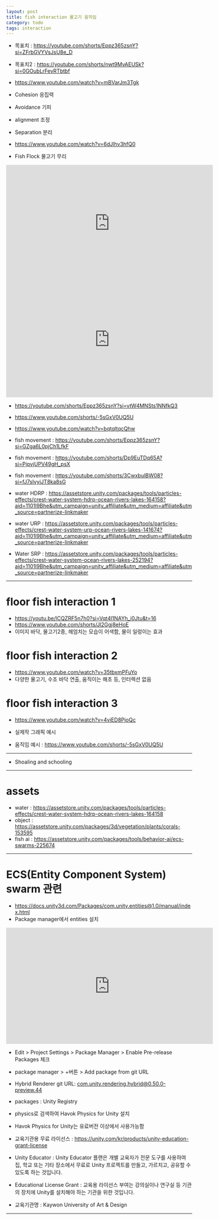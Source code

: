 ```yaml
---
layout: post
title: fish interaction 물고기 움직임
category: todo
tags: interaction
---
```


* 목표치 : https://youtube.com/shorts/Eppz365zsnY?si=ZFrbGVYVsJsU8e_D
* 목표치2 : https://youtube.com/shorts/nwt9MvAEUSk?si=0GOubLrFevRTbtbf

* https://www.youtube.com/watch?v=mBVarJm3Tgk
* Cohesion 응집력
* Avoidance 기피
* alignment 조정
* Separation 분리

* https://www.youtube.com/watch?v=6dJlhv3hfQ0

* Fish Flock 물고기 무리

<iframe width="560" height="315" src="https://www.youtube.com/embed/2EjdVOtOZ4A?si=5f1vPSLKJPJvYuwF" title="YouTube video player" frameborder="0" allow="accelerometer; autoplay; clipboard-write; encrypted-media; gyroscope; picture-in-picture; web-share" allowfullscreen></iframe>

<iframe width="560" height="315" src="https://www.youtube.com/embed/dDleJ7QXj7Q?si=efb7C85O5KNgwxJk" title="YouTube video player" frameborder="0" allow="accelerometer; autoplay; clipboard-write; encrypted-media; gyroscope; picture-in-picture; web-share" allowfullscreen></iframe>

* https://youtube.com/shorts/Eppz365zsnY?si=vtW4MNSts1NNfkQ3
* https://www.youtube.com/shorts/-5sGxV0UQ5U
* https://www.youtube.com/watch?v=bqtqltqcQhw
* fish movement : <https://youtube.com/shorts/Eppz365zsnY?si=GZga6L0pjCh1LfkF>
* fish movement : <https://youtube.com/shorts/Dp9EuTDq65A?si=PjpvjUPV49gH_psX>
* fish movement : <https://youtube.com/shorts/3CwxbulBW08?si=fJ7sIvyiJT8ka8sG>


* water HDRP : https://assetstore.unity.com/packages/tools/particles-effects/crest-water-system-hdrp-ocean-rivers-lakes-164158?aid=1101l9Bhe&utm_campaign=unity_affiliate&utm_medium=affiliate&utm_source=partnerize-linkmaker
* water URP : https://assetstore.unity.com/packages/tools/particles-effects/crest-water-system-urp-ocean-rivers-lakes-141674?aid=1101l9Bhe&utm_campaign=unity_affiliate&utm_medium=affiliate&utm_source=partnerize-linkmaker
* Water SRP : https://assetstore.unity.com/packages/tools/particles-effects/crest-water-system-ocean-rivers-lakes-252194?aid=1101l9Bhe&utm_campaign=unity_affiliate&utm_medium=affiliate&utm_source=partnerize-linkmaker

---

# floor fish interaction 1
* https://youtu.be/lCQZRF5n7h0?si=Vqt4l1NAYh_i0Jtu&t=16
* https://www.youtube.com/shorts/Jl2Ggj8eHoE
* 이미지 바닥, 물고기2종, 헤엄치는 모습이 어색함, 물이 일렁이는 효과

# floor fish interaction 2
* https://www.youtube.com/watch?v=35tbxmPFuYo
* 다양한 물고기, 수조 바닥 연출, 움직이는 해초 등, 인터렉션 없음

# floor fish interaction 3
* https://www.youtube.com/watch?v=4viED8PjoQc
* 실제작 그래픽 예시

* 움직임 예시 : https://www.youtube.com/shorts/-5sGxV0UQ5U

---

* Shoaling and schooling

---

# assets
* water : <https://assetstore.unity.com/packages/tools/particles-effects/crest-water-system-hdrp-ocean-rivers-lakes-164158>
* object : <https://assetstore.unity.com/packages/3d/vegetation/plants/corals-153595>
* fish ai : <https://assetstore.unity.com/packages/tools/behavior-ai/ecs-swarms-225674>

---

# ECS(Entity Component System) swarm 관련
* https://docs.unity3d.com/Packages/com.unity.entities@1.0/manual/index.html
* Package manager에서 entities 설치
<iframe width="560" height="315" src="https://www.youtube.com/embed/oCigbPfvL18?si=rIZzBW_b5QT8iVLP" title="YouTube video player" frameborder="0" allow="accelerometer; autoplay; clipboard-write; encrypted-media; gyroscope; picture-in-picture; web-share" allowfullscreen></iframe>

* Edit > Project Settings > Package Manager > Enable Pre-release Packages 체크
* package manager > +버튼 > Add package from git URL
* Hybrid Renderer git URL: com.unity.rendering.hybrid@0.50.0-preview.44

* packages : Unity Registry
* physics로 검색하여 Havok Physics for Unity 설치

* Havok Physics for Unity는 유료버전 이상에서 사용가능함
* 교육기관용 무료 라이선스 : https://unity.com/kr/products/unity-education-grant-license
* Unity Educator : Unity Educator 플랜은 개별 교육자가 전문 도구를 사용하여 집, 학교 또는 기타 장소에서 무료로 Unity 프로젝트를 만들고, 가르치고, 공유할 수 있도록 하는 것입니다.
* Educational License Grant : 교육용 라이선스 부여는 강의실이나 연구실 등 기관의 장치에 Unity를 설치해야 하는 기관을 위한 것입니다.
* 교육기관명 : Kaywon University of Art & Design

---

